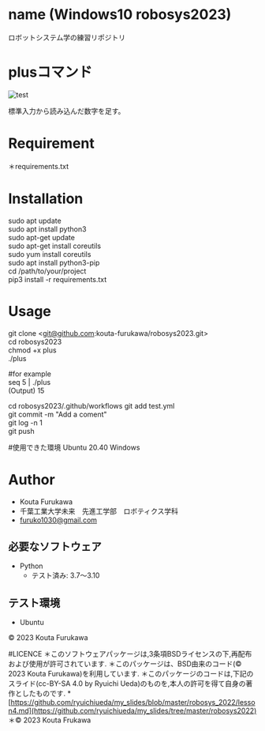 # name (Windows10 robosys2023)
ロボットシステム学の練習リポジトリ


# plusコマンド
![test](https://github.com/kouta-furukawa/robosys2023/actions/workflows/test.yml/badge.svg)

標準入力から読み込んだ数字を足す。

# Requirement
＊requirements.txt

# Installation
sudo apt update  
sudo apt install python3  
sudo apt-get update  
sudo apt-get install coreutils  
sudo yum install coreutils  
sudo apt install python3-pip   
cd /path/to/your/project  
pip3 install -r requirements.txt  

# Usage
git clone <git@github.com:kouta-furukawa/robosys2023.git>  
cd robosys2023  
chmod +x plus  
./plus  

#for example  
seq 5 | ./plus   
(Output) 15  

cd robosys2023/.github/workflows 
git add test.yml  
git commit -m "Add a coment"  
git log -n 1  
git push  

#使用できた環境
Ubuntu 20.40 Windows 


# Author
* Kouta Furukawa  
* 千葉工業大学未来　先進工学部　ロボティクス学科  
* furuko1030@gmail.com  



## 必要なソフトウェア
* Python
  * テスト済み: 3.7〜3.10

## テスト環境
* Ubuntu

© 2023 Kouta Furukawa

#LICENCE
＊このソフトウェアパッケージは,3条項BSDライセンスの下,再配布および使用が許可されています.
＊このパッケージは、BSD由来のコード(©　2023 Kouta Furukawa)を利用しています.
＊このパッケージのコードは,下記のスライド(cc-BY-SA 4.0 by Ryuichi Ueda)のものを,本人の許可を得て自身の著作としたものです.
    * [https://github.com/ryuichiueda/my_slides/blob/master/robosys_2022/lesson4.md](https://github.com/ryuichiueda/my_slides/tree/master/robosys2022)
＊© 2023 Kouta Frukawa 
